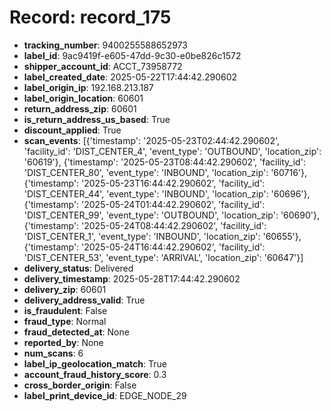 # Record: record_175

- **tracking_number**: 9400255588652973
- **label_id**: 9ac9419f-e605-47dd-9c30-e0be826c1572
- **shipper_account_id**: ACCT_73958772
- **label_created_date**: 2025-05-22T17:44:42.290602
- **label_origin_ip**: 192.168.213.187
- **label_origin_location**: 60601
- **return_address_zip**: 60601
- **is_return_address_us_based**: True
- **discount_applied**: True
- **scan_events**: [{'timestamp': '2025-05-23T02:44:42.290602', 'facility_id': 'DIST_CENTER_4', 'event_type': 'OUTBOUND', 'location_zip': '60619'}, {'timestamp': '2025-05-23T08:44:42.290602', 'facility_id': 'DIST_CENTER_80', 'event_type': 'INBOUND', 'location_zip': '60716'}, {'timestamp': '2025-05-23T16:44:42.290602', 'facility_id': 'DIST_CENTER_44', 'event_type': 'INBOUND', 'location_zip': '60696'}, {'timestamp': '2025-05-24T01:44:42.290602', 'facility_id': 'DIST_CENTER_99', 'event_type': 'OUTBOUND', 'location_zip': '60690'}, {'timestamp': '2025-05-24T08:44:42.290602', 'facility_id': 'DIST_CENTER_1', 'event_type': 'INBOUND', 'location_zip': '60655'}, {'timestamp': '2025-05-24T16:44:42.290602', 'facility_id': 'DIST_CENTER_53', 'event_type': 'ARRIVAL', 'location_zip': '60647'}]
- **delivery_status**: Delivered
- **delivery_timestamp**: 2025-05-28T17:44:42.290602
- **delivery_zip**: 60601
- **delivery_address_valid**: True
- **is_fraudulent**: False
- **fraud_type**: Normal
- **fraud_detected_at**: None
- **reported_by**: None
- **num_scans**: 6
- **label_ip_geolocation_match**: True
- **account_fraud_history_score**: 0.3
- **cross_border_origin**: False
- **label_print_device_id**: EDGE_NODE_29